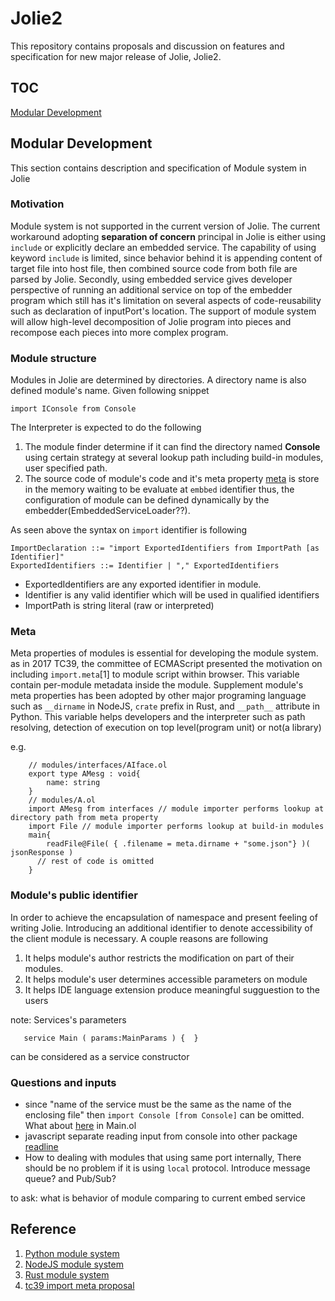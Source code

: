 # Jolie2

This repository contains proposals and discussion on features and specification for new major release of Jolie, Jolie2.

## TOC

[Modular Development](#Modular-Development)

## Modular Development

This section contains description and specification of Module system in Jolie

### Motivation

Module system is not supported in the current version of Jolie. The current workaround adopting **separation of concern** principal in Jolie is either using ```include``` or explicitly declare an embedded service. The capability of using keyword ```include``` is limited, since behavior behind it is appending content of target file into host file, then combined source code from both file are parsed by Jolie. Secondly, using embedded service gives developer perspective of running an additional service on top of the embedder program which still has it's limitation on several aspects of code-reusability such as declaration of inputPort's location. The support of module system will allow high-level decomposition of Jolie program into pieces and recompose each pieces into more complex program.

### Module structure

Modules in Jolie are determined by directories. A directory name is also defined module's name. Given following snippet

``` jolie
import IConsole from Console
```

The Interpreter is expected to do the following

1. The module finder determine if it can find the directory named **Console** using certain strategy at several lookup path including build-in modules, user specified path.
2. The source code of module's code and it's meta property [meta](#Meta) is store in the memory waiting to be evaluate at ```embbed``` identifier thus, the configuration of module can be defined dynamically by the embedder(EmbeddedServiceLoader??).

As seen above the syntax on ```import``` identifier is following

``` BNF
ImportDeclaration ::= "import ExportedIdentifiers from ImportPath [as Identifier]"
ExportedIdentifiers ::= Identifier | "," ExportedIdentifiers
```

- ExportedIdentifiers are any exported identifier in module.
- Identifier is any valid identifier which will be used in qualified identifiers
- ImportPath is string literal (raw or interpreted)

### Meta

Meta properties of modules is essential for developing the module system. as in 2017 TC39, the committee of ECMAScript presented the motivation on including ```import.meta```[1] to module script within browser. This variable contain per-module metadata inside the module. Supplement module's meta properties has been adopted by other major programing language such as ```__dirname``` in NodeJS, ```crate``` prefix in Rust, and ```__path__``` attribute in Python. This variable helps developers and the interpreter such as path resolving, detection of execution on top level(program unit) or not(a library)

e.g.

``` jolie
    // modules/interfaces/AIface.ol
    export type AMesg : void{
        name: string
    }
    // modules/A.ol
    import AMesg from interfaces // module importer performs lookup at directory path from meta property
    import File // module importer performs lookup at build-in modules
    main{
        readFile@File( { .filename = meta.dirname + "some.json"} )( jsonResponse )
      // rest of code is omitted
    }

```

### Module's public identifier

In order to achieve the encapsulation of namespace and present feeling of writing Jolie. Introducing an additional identifier to denote accessibility of the client module is necessary. A couple reasons are following

1. It helps module's author restricts the modification on part of their modules.
2. It helps module's user determines accessible parameters on module
3. It helps IDE language extension produce meaningful sugguestion to the users

note: Services's parameters  

``` jolie
   service Main ( params:MainParams ) {  }
```  

can be considered as a service constructor

### Questions and inputs

- since "name of the service must be the same as the name of the enclosing file" then ```import Console [from Console]``` can be omitted. What about [here](https://github.com/fmontesi/jolie2/blob/master/Main.ol#L11) in Main.ol
- javascript separate reading input from console into other package [readline](https://nodejs.org/api/readline.html)
- How to dealing with modules that using same port internally, There should be no problem if it is using ```local``` protocol. Introduce message queue? and Pub/Sub?  

to ask: what is behavior of module comparing to current embed service

## Reference
1. [Python module system](https://docs.python.org/3/reference/import.html)
2. [NodeJS module system](https://nodejs.org/api/modules.html)
3. [Rust module system](https://doc.rust-lang.org/stable/edition-guide/rust-2018/module-system/index.html)
4. [tc39 import meta proposal](https://github.com/tc39/proposal-import-meta)
